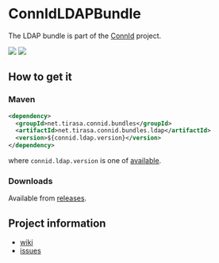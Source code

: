 ConnIdLDAPBundle
==============

The LDAP bundle is part of the [ConnId](http://connid.tirasa.net) project.

<a href="https://travis-ci.org/Tirasa/ConnIdLDAPBundle"><img src="https://api.travis-ci.org/Tirasa/ConnIdLDAPBundle.png"/></a>
<a href="#">
    <img src="https://img.shields.io/maven-central/v/net.tirasa.connid.bundles/net.tirasa.connid.bundles.ldap.svg"/>
</a>

## How to get it

### Maven

```XML
<dependency>
  <groupId>net.tirasa.connid.bundles</groupId>
  <artifactId>net.tirasa.connid.bundles.ldap</artifactId>
  <version>${connid.ldap.version}</version>
</dependency>
```

where `connid.ldap.version` is one of [available](http://repo1.maven.org/maven2/net/tirasa/connid/bundles/net.tirasa.connid.bundles.ldap/).

### Downloads

Available from [releases](https://github.com/Tirasa/ConnIdLDAPBundle/releases).

## Project information

 * [wiki](https://connid.atlassian.net/wiki/display/BASE/LDAP)
 * [issues](https://connid.atlassian.net/browse/LDAP)
